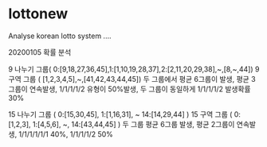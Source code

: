# lottonew
Analyse korean lotto system ....

20200105 확률 분석

9 나누기 그룹( 0:[9,18,27,36,45],1:[1,10,19,28,37],2:[2,11,20,29,38],~,[8,~,44])
9 구역 그룹  ( [1,2,3,4,5],~,[41,42,43,44,45])
두 그룹에서 평균 6그룹이 발생, 평균 3그룹이 연속발생, 1/1/1/1/2 유형이 50%발생, 두 그룹이 동일하게 1/1/1/1/2 발생확률 30%

15 나누기 그룹 ( 0:[15,30,45], 1:[1,16,31], ~ 14:[14,29,44] )
15  구역 그룹  ( 0:[1,2,3], 1:[4,5,6], ~, 14:[43,44,45] )
두 그룹 평균 6그룹 발생, 평균 2그룹이 연속발생, 1/1/1/1/1/1 40%, 1/1/1/1/2 50%

